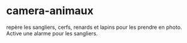 # camera-animaux
repère les sangliers, cerfs, renards et lapins pour les prendre en photo. Active une alarme pour les sangliers.
